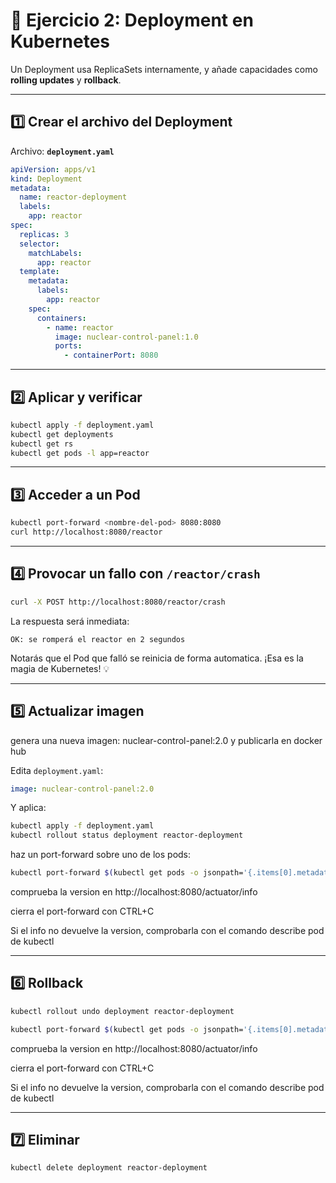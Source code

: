 # 🚀 Ejercicio 2: Deployment en Kubernetes

Un Deployment usa ReplicaSets internamente, y añade capacidades como **rolling updates** y **rollback**.

---

## 1️⃣ Crear el archivo del Deployment

Archivo: **`deployment.yaml`**

```yaml
apiVersion: apps/v1
kind: Deployment
metadata:
  name: reactor-deployment
  labels:
    app: reactor
spec:
  replicas: 3
  selector:
    matchLabels:
      app: reactor
  template:
    metadata:
      labels:
        app: reactor
    spec:
      containers:
        - name: reactor
          image: nuclear-control-panel:1.0
          ports:
            - containerPort: 8080
```

---

## 2️⃣ Aplicar y verificar

```bash
kubectl apply -f deployment.yaml
kubectl get deployments
kubectl get rs
kubectl get pods -l app=reactor
```

---

## 3️⃣ Acceder a un Pod

```bash
kubectl port-forward <nombre-del-pod> 8080:8080
curl http://localhost:8080/reactor
```

---

## 4️⃣ Provocar un fallo con `/reactor/crash`

```bash
curl -X POST http://localhost:8080/reactor/crash
```

La respuesta será inmediata:

```
OK: se romperá el reactor en 2 segundos
```

Notarás que el Pod que falló se reinicia de forma automatica.
¡Esa es la magia de Kubernetes! 💡

---

## 5️⃣ Actualizar imagen

genera una nueva imagen: nuclear-control-panel:2.0 y publicarla en docker hub

Edita `deployment.yaml`:

```yaml
image: nuclear-control-panel:2.0
```

Y aplica:

```bash
kubectl apply -f deployment.yaml
kubectl rollout status deployment reactor-deployment
```
haz un port-forward sobre uno de los pods:

```bash
kubectl port-forward $(kubectl get pods -o jsonpath='{.items[0].metadata.name}') 8080:8080
```

comprueba la version en 
http://localhost:8080/actuator/info

cierra el port-forward con CTRL+C

Si el info no devuelve la version, comprobarla con el comando describe pod de kubectl

---

## 6️⃣ Rollback

```bash
kubectl rollout undo deployment reactor-deployment

```


```bash
kubectl port-forward $(kubectl get pods -o jsonpath='{.items[0].metadata.name}') 8080:8080
```

comprueba la version en 
http://localhost:8080/actuator/info

cierra el port-forward con CTRL+C

Si el info no devuelve la version, comprobarla con el comando describe pod de kubectl


---

## 7️⃣ Eliminar

```bash
kubectl delete deployment reactor-deployment
```
